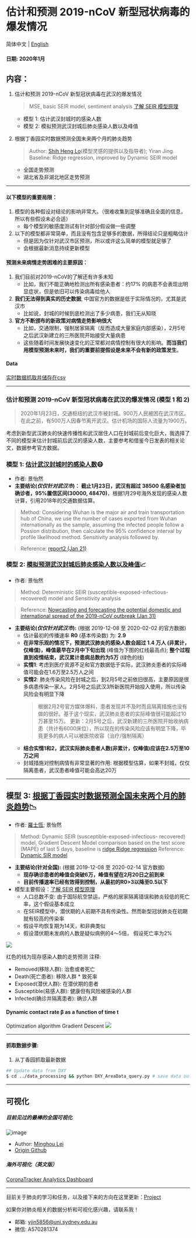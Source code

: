 # 估计和预测 2019-nCoV 新型冠状病毒的爆发情况

简体中文 | [English](README.en.md)

#### 日期: 2020年1月

## 内容：
1. 估计和预测 2019-nCoV 新型冠状病毒在武汉的爆发情况
   > MSE, basic SEIR model, sentiment analysis
   > [了解 SEIR 模型原理](https://github.com/YiranJing/Coronavirus-Epidemic-2019-nCov/blob/master/image/SEIRModel.png)
   - 模型 1: 估计武汉封城时的感染人数
   - 模型 2: 模拟预测武汉封城后肺炎感染人数以及峰值

2. 根据丁香园实时数据预测全国未来两个月的肺炎趋势
   > Author: [Shih Heng Lo](https://github.com/Harrisonust)(模型灵感的提供以及指导者); Yiran Jing. <br />
   > Baseline: Ridge regression, improved by Dynamic SEIR model

   - 全国走势预测
   - 湖北省及非湖北地区走势预测
***
#### 以下模型的重要局限：
1. 模型的各种假设对结论的影响非常大。（很难收集到足够准确且全面的信息，所以有些假设未必合适）
   - 每个模型的敏感度测试有针对部分假设做一些调整
2. 以下的模型都非常简单，而且没有包含足够多的数据，所得结论只是粗略估计
   - 但是因为仅针对武汉市区预测，所以或许这么简单的模型就足够了
   - 会根据最新消息持续更新模型

#### 预测未来病情走势困难的主要原因：
1. 我们目前对2019-nCoV的了解还有许多未知
   - 比如，我们不能正确地检测出所有感染患者：约17% 的病患不会表现出明显症状，但是依旧可以传染病毒给他人
2. **我们无法得到真实的历史数据**, 中国官方的数据是低于实际情况的，尤其是武汉市
   - 比如说，封城的时候到底检测出了多少病患，我们无从知晓
3. **官方不断颁布的新政策对病情走势影响很大**
   - 比如，交通限制，强制居家隔离（反而造成大量家庭内部感染），2月5号之后武汉新建立的三所医院开始接受大量病患
   - 这些随着时间发展快速变化的正常都对病情控制有很大的影响。**而当我们用模型预测未来时，我们的重要前提假设是未来不会有新的政策发生**。

#### Data
[实时数据抓取并储存在csv](https://github.com/YiranJing/Coronavirus-Epidemic-2019-nCov/tree/master/data_processing)


***

### 估计和预测 2019-nCoV 新型冠状病毒在武汉的爆发情况 (模型 1 和 2)
> 2020年1月23日，交通枢纽的武汉市被封城。900万人民被困在武汉市区。在此之前，有500万人因春节离开武汉。估计机场的国际人流量为1900万。

考虑到新型武汉肺炎的快速传播性和武汉居住人口在封城前后变化巨大，我选择了不同的模型来估计封城前后武汉的感染人数，主要参考和借鉴今日发表的相关论文，数据参考官方数据。

### 模型 1: [估计武汉封城时的感染人数](https://github.com/YiranJing/Coronavirus-Epidemic-2019-nCov/tree/master/Model%201)😷
   - 作者: 景怡然
   - **主要结论(_仅仅针对武汉市_)： 截止1月23日，武汉有超过 38500 名感染者加确诊者，95%置信区间(30000, 48470)**，根据1月29号海外发现的感染人数计算，引用2018年的交通数据估算。
   > Method: Considering Wuhan is the major air and train transportation hub of China, we use the number of cases exported from Wuhan internationally as the sample, assuming the infected people follow a Possion distribution, then calculate the 95% confidence interval by profile likelihood method. Sensitivity analysis followed by.

   > Reference: [report2 (Jan 21)](https://www.imperial.ac.uk/media/imperial-college/medicine/sph/ide/gida-fellowships/2019-nCoV-outbreak-report-22-01-2020.pdf)

### 模型 2: [模拟预测武汉封城后肺炎感染人数以及峰值](https://github.com/YiranJing/Coronavirus-Epidemic-2019-nCov/blob/master/Model%202)📈
   - 作者: 景怡然
   > Method: Deterministic SEIR (susceptible-exposed-infectious- recovered) model and Sensitivity analysis

   > Reference: [Nowcasting and forecasting the potential domestic and international spread of the 2019-nCoV outbreak (Jan 31)](https://www.thelancet.com/action/showPdf?pii=S0140-6736%2820%2930260-9)

   - **主要结论(_仅仅针对武汉市_):** (根据 2019-12-08 至 2020-02-02 的官方数据)
      - 估计最初的传播速率 **R0** (基本传染数) 为: **2.9**
      - **在非常乐观的情况下，预测武汉肺炎的感染人数会超过 1.4 万人 (非累计，仅峰值)，峰值最早在2月中下旬出现** (峰值为下图的红线最高点); **整个过程直到疫情结束，武汉累计患病总数约为5万** (绿色的线)
      - **实情1**: 考虑到医疗资源不足和官方数据低于实际，武汉肺炎患者的实际峰值可能会在1.6万至2.5万人之间
      - **实情2**: 肺炎传染风险在封城之后，到2月5号之前依旧很高，主要原因是很多病患传染一家人。2月5号之后武汉3所新医院开始投入使用，所以传染风险会有明显下降
        > 根据2月2号官方媒体爆料，患者发现并不及时而且隔离措施也没有做的很好。基于这个现实，武汉肺炎患者的实际峰值很可能超过10万甚至15万。
        > 更新：2月5号之后，武汉新建的三所医院开始收纳病患（共计有6000床位），所以现在的传染风险应该有明显下降，毕竟更多的病人可以被医院收容（治疗/强制隔离）
      - **结合实情1和2，武汉实际肺炎患者人数(非累计，仅峰值)应该在2.5万至10万之间**
      - 封城措施对控制病情有非常显著的作用: 根据模型估算，如果不封城，仅仅隔离患者，武汉患者峰值可能会高达20万
***
## 模型 3: [根据丁香园实时数据预测全国未来两个月的肺炎趋势](https://github.com/YiranJing/Coronavirus-Epidemic-2019-nCov/blob/master/Model%203)📉
   - 作者: [羅士恆](https://github.com/Harrisonust); 景怡然
   > Method: Dynamic SEIR (susceptible-exposed-infectious- recovered) model, Gradient Descent
   > Model comparison based on the test score (MAPE) of last 5 days, baseline is [ridge Ridge regression](https://github.com/YiranJing/Coronavirus-Epidemic-2019-nCov/blob/master/Model%203/Baseline_RidgeRegression.ipynb)
   > Reference: [Dynamic SIR model](https://github.com/Harrisonust/Machine-Learning/tree/master/nCoV2)

   - **主要结论(针对全国):** (根据 2019-12-08 至 2020-02-14 官方数据)
      - **现存确诊患者的峰值会突破6万，峰值有望在2月20日之前到来**
      - **目前传播速率已经有效得到控制，从最初的R0>3以降至0.5以下**
   - 模型主要假设：[了解 SEIR 模型原理](https://github.com/YiranJing/Coronavirus-Epidemic-2019-nCov/blob/master/image/SEIRModel.png)
      - 人口总数不变: 由于国际航空禁运，严格的居家隔离错误和肺炎较低的死亡率，这个假设基本成立
      - 在SEIR模型中，潜伏期的人前期不具有传染性。然而新型冠状肺炎在初期就有较高的传染率
      - 假设平均恢复期为14天，和非典类似
      - 假设潜伏期未发病的人数是疑似病例的4～5倍， 假设死亡率为2%


![](https://github.com/YiranJing/Coronavirus-Epidemic-2019-nCov/blob/master/image/dynamic_SEIR.png)

红色的线为现存感染人数的走势预测
注释:
- Removed(移除人群): 治愈或者死亡
- Death(死亡患者): 移除人群 * 致死率
- Exposed(潜伏人群): 在潜伏期的患者
- Susceptible(易感人群): 健康但有风险被感染的人群
- Infected(确诊并隔离患者): 确诊人群

#### Dynamic contact rate β as a function of time t
Optimization algorithm Gradient Descent
![](https://github.com/YiranJing/Coronavirus-Epidemic-2019-nCov/blob/master/image/beta.png)


***

#### 抓取数据步骤:
1. 从丁香园抓取最新数据
```sh
## Update data from DXY
$ cd ../data_processing && python DXY_AreaData_query.py # save data out to data folder.
```



***

## 可视化

##### 目前见过的最棒的全国可视化
![image](https://github.com/Mistletoer/NCP-historical-data-visualization/blob/master/demo.gif)
- Author: [Minghou Lei](https://github.com/Mistletoer)
- [Origin Github](https://github.com/Mistletoer/NCP-historical-data-visualization-2019-nCoV-)

##### 海外可视化（英文版）
[CoronaTracker Analytics Dashboard](https://www.coronatracker.com/analytics/)

***

目前关于肺炎的学习和任务，以及接下来的方向在这里更新：[Project](https://github.com/YiranJing/Coronavirus-Epidemic-2019-nCov/projects/1)

如果你对肺炎相关的数据分析和可视化感兴趣，请联系我！

- 邮箱: yjin5856@uni.sydney.edu.au
- 微信: A570281374
